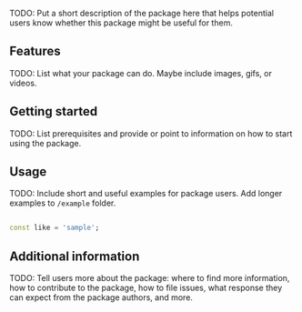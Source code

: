 <!--
This README describes the package. If you publish this package to pub.dev,
this README's contents appear on the landing page for your package.

For information about how to write a good package README, see the guide for
[writing package pages](https://dart.dev/guides/libraries/writing-package-pages).

For general information about developing packages, see the Dart guide for
[creating packages](https://dart.dev/guides/libraries/create-library-packages)
and the Flutter guide for
[developing packages and plugins](https://flutter.dev/developing-packages).
-->

TODO: Put a short description of the package here that helps potential users know whether this package might be useful for them.

## Features

TODO: List what your package can do. Maybe include images, gifs, or videos.

## Getting started

TODO: List prerequisites and provide or point to information on how to start using the package.

## Usage

TODO: Include short and useful examples for package users. Add longer examples to `/example` folder.

```dart

const like = 'sample';
```

## Additional information

TODO: Tell users more about the package: where to find more information, how to contribute to the package, how to file issues, what response they can
expect from the package authors, and more.
